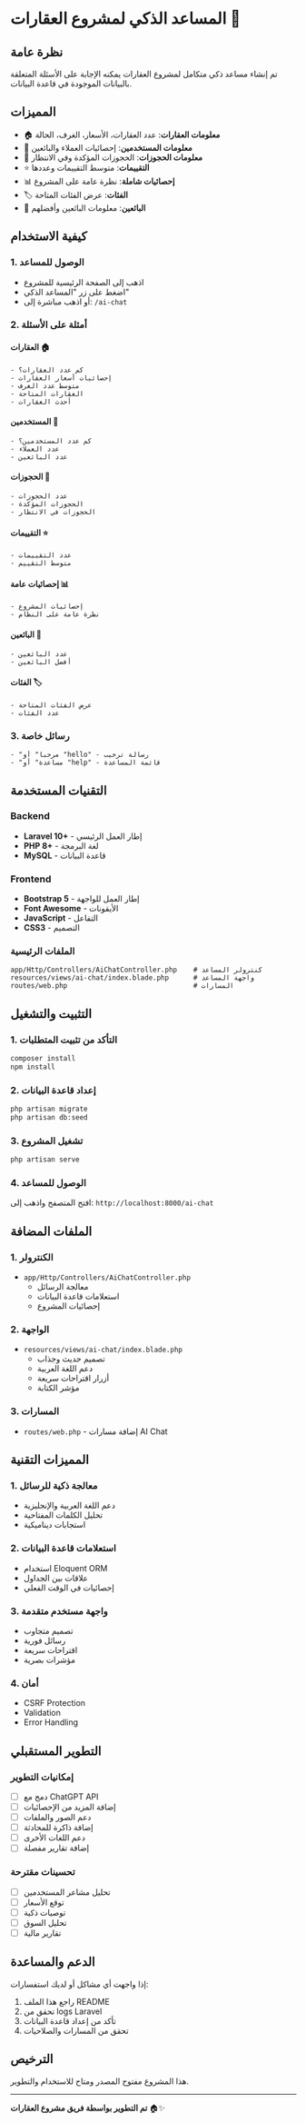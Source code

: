# المساعد الذكي لمشروع العقارات 🤖

## نظرة عامة
تم إنشاء مساعد ذكي متكامل لمشروع العقارات يمكنه الإجابة على الأسئلة المتعلقة بالبيانات الموجودة في قاعدة البيانات.

## المميزات
- 🏠 **معلومات العقارات**: عدد العقارات، الأسعار، الغرف، الحالة
- 👥 **معلومات المستخدمين**: إحصائيات العملاء والبائعين
- 📅 **معلومات الحجوزات**: الحجوزات المؤكدة وفي الانتظار
- ⭐ **التقييمات**: متوسط التقييمات وعددها
- 📊 **إحصائيات شاملة**: نظرة عامة على المشروع
- 🏷️ **الفئات**: عرض الفئات المتاحة
- 💼 **البائعين**: معلومات البائعين وأفضلهم

## كيفية الاستخدام

### 1. الوصول للمساعد
- اذهب إلى الصفحة الرئيسية للمشروع
- اضغط على زر "المساعد الذكي"
- أو اذهب مباشرة إلى: `/ai-chat`

### 2. أمثلة على الأسئلة

#### العقارات 🏠
```
- كم عدد العقارات؟
- إحصائيات أسعار العقارات
- متوسط عدد الغرف
- العقارات المتاحة
- أحدث العقارات
```

#### المستخدمين 👥
```
- كم عدد المستخدمين؟
- عدد العملاء
- عدد البائعين
```

#### الحجوزات 📅
```
- عدد الحجوزات
- الحجوزات المؤكدة
- الحجوزات في الانتظار
```

#### التقييمات ⭐
```
- عدد التقييمات
- متوسط التقييم
```

#### إحصائيات عامة 📊
```
- إحصائيات المشروع
- نظرة عامة على النظام
```

#### البائعين 💼
```
- عدد البائعين
- أفضل البائعين
```

#### الفئات 🏷️
```
- عرض الفئات المتاحة
- عدد الفئات
```

### 3. رسائل خاصة
```
- "مرحبا" أو "hello" - رسالة ترحيب
- "مساعدة" أو "help" - قائمة المساعدة
```

## التقنيات المستخدمة

### Backend
- **Laravel 10+** - إطار العمل الرئيسي
- **PHP 8+** - لغة البرمجة
- **MySQL** - قاعدة البيانات

### Frontend
- **Bootstrap 5** - إطار العمل للواجهة
- **Font Awesome** - الأيقونات
- **JavaScript** - التفاعل
- **CSS3** - التصميم

### الملفات الرئيسية
```
app/Http/Controllers/AiChatController.php    # كنترولر المساعد
resources/views/ai-chat/index.blade.php      # واجهة المساعد
routes/web.php                               # المسارات
```

## التثبيت والتشغيل

### 1. التأكد من تثبيت المتطلبات
```bash
composer install
npm install
```

### 2. إعداد قاعدة البيانات
```bash
php artisan migrate
php artisan db:seed
```

### 3. تشغيل المشروع
```bash
php artisan serve
```

### 4. الوصول للمساعد
افتح المتصفح واذهب إلى: `http://localhost:8000/ai-chat`

## الملفات المضافة

### 1. الكنترولر
- `app/Http/Controllers/AiChatController.php`
  - معالجة الرسائل
  - استعلامات قاعدة البيانات
  - إحصائيات المشروع

### 2. الواجهة
- `resources/views/ai-chat/index.blade.php`
  - تصميم حديث وجذاب
  - دعم اللغة العربية
  - أزرار اقتراحات سريعة
  - مؤشر الكتابة

### 3. المسارات
- `routes/web.php` - إضافة مسارات AI Chat

## المميزات التقنية

### 1. معالجة ذكية للرسائل
- دعم اللغة العربية والإنجليزية
- تحليل الكلمات المفتاحية
- استجابات ديناميكية

### 2. استعلامات قاعدة البيانات
- استخدام Eloquent ORM
- علاقات بين الجداول
- إحصائيات في الوقت الفعلي

### 3. واجهة مستخدم متقدمة
- تصميم متجاوب
- رسائل فورية
- اقتراحات سريعة
- مؤشرات بصرية

### 4. أمان
- CSRF Protection
- Validation
- Error Handling

## التطوير المستقبلي

### إمكانيات التطوير
- [ ] دمج مع ChatGPT API
- [ ] إضافة المزيد من الإحصائيات
- [ ] دعم الصور والملفات
- [ ] إضافة ذاكرة للمحادثة
- [ ] دعم اللغات الأخرى
- [ ] إضافة تقارير مفصلة

### تحسينات مقترحة
- [ ] تحليل مشاعر المستخدمين
- [ ] توقع الأسعار
- [ ] توصيات ذكية
- [ ] تحليل السوق
- [ ] تقارير مالية

## الدعم والمساعدة

إذا واجهت أي مشاكل أو لديك استفسارات:
1. راجع هذا الملف README
2. تحقق من logs Laravel
3. تأكد من إعداد قاعدة البيانات
4. تحقق من المسارات والصلاحيات

## الترخيص
هذا المشروع مفتوح المصدر ومتاح للاستخدام والتطوير.

---

**تم التطوير بواسطة فريق مشروع العقارات** 🏠✨ 